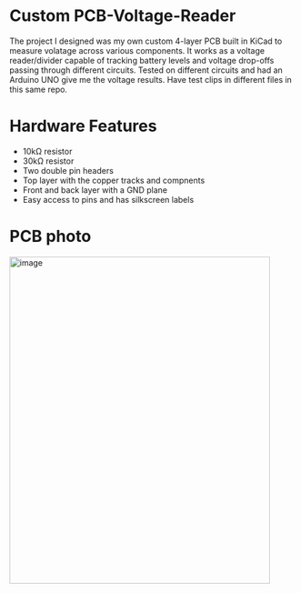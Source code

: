 # Custom PCB-Voltage-Reader
The project I designed was my own custom 4-layer PCB built in KiCad to measure volatage across various components. It works as a voltage reader/divider capable of tracking battery levels and voltage drop-offs passing through different circuits. Tested on different circuits and had an Arduino UNO give me the voltage results. Have test clips in different files in this same repo.

# Hardware Features
* 10kΩ resistor
* 30kΩ resistor
* Two double pin headers
* Top layer with the copper tracks and compnents
* Front and back layer with a GND plane
* Easy access to pins and has silkscreen labels

# PCB photo
<img width="458" height="575" alt="image" src="https://github.com/user-attachments/assets/31c5760f-82f1-4c7b-95da-73d64f9f2682" />

